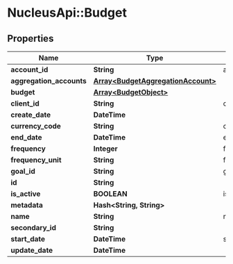 # NucleusApi::Budget

## Properties
Name | Type | Description | Notes
------------ | ------------- | ------------- | -------------
**account_id** | **String** | accountId | [optional] 
**aggregation_accounts** | [**Array&lt;BudgetAggregationAccount&gt;**](BudgetAggregationAccount.md) |  | [optional] 
**budget** | [**Array&lt;BudgetObject&gt;**](BudgetObject.md) |  | [optional] 
**client_id** | **String** | clientId | 
**create_date** | **DateTime** |  | [optional] 
**currency_code** | **String** | currencyCode | 
**end_date** | **DateTime** | endDate | [optional] 
**frequency** | **Integer** | frequency | [optional] 
**frequency_unit** | **String** | frequencyUnit | 
**goal_id** | **String** | goalId | [optional] 
**id** | **String** |  | [optional] 
**is_active** | **BOOLEAN** | is_active | [optional] 
**metadata** | **Hash&lt;String, String&gt;** |  | [optional] 
**name** | **String** | name | 
**secondary_id** | **String** |  | [optional] 
**start_date** | **DateTime** | startDate | [optional] 
**update_date** | **DateTime** |  | [optional] 


